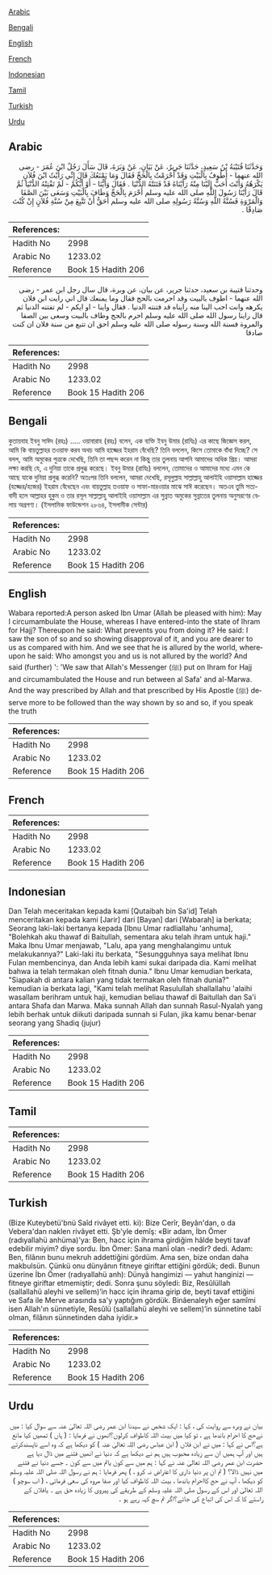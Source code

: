 [Arabic](#arabic)

[Bengali](#bengali)

[English](#english)

[French](#french)

[Indonesian](#indonesian)

[Tamil](#tamil)

[Turkish](#turkish)

[Urdu](#urdu)

## Arabic


<div dir="rtl" lang="ar" style={{fontSize:'larger',backgroundColor:'#f8f9fa',padding:20}}>
وَحَدَّثَنَا قُتَيْبَةُ بْنُ سَعِيدٍ، حَدَّثَنَا جَرِيرٌ، عَنْ بَيَانٍ، عَنْ وَبَرَةَ، قَالَ سَأَلَ رَجُلٌ ابْنَ عُمَرَ - رضى الله عنهما - أَطُوفُ بِالْبَيْتِ وَقَدْ أَحْرَمْتُ بِالْحَجِّ فَقَالَ وَمَا يَمْنَعُكَ قَالَ إِنِّي رَأَيْتُ ابْنَ فُلاَنٍ يَكْرَهُهُ وَأَنْتَ أَحَبُّ إِلَيْنَا مِنْهُ رَأَيْنَاهُ قَدْ فَتَنَتْهُ الدُّنْيَا ‏.‏ فَقَالَ وَأَيُّنَا - أَوْ أَيُّكُمْ - لَمْ تَفْتِنْهُ الدُّنْيَا ثُمَّ قَالَ رَأَيْنَا رَسُولَ اللَّهِ صلى الله عليه وسلم أَحْرَمَ بِالْحَجِّ وَطَافَ بِالْبَيْتِ وَسَعَى بَيْنَ الصَّفَا وَالْمَرْوَةِ فَسُنَّةُ اللَّهِ وَسُنَّةُ رَسُولِهِ صلى الله عليه وسلم أَحَقُّ أَنْ تَتَّبِعَ مِنْ سُنَّةِ فُلاَنٍ إِنْ كُنْتَ صَادِقًا ‏.‏
</div>
<div style={{backgroundColor:'#f8f9fa',padding:20, marginBottom: 10}}><table> <thead> <tr> <th>References:</th> <th></th> </tr> </thead> <tbody><tr><td>Hadith No</td><td>2998</td></tr><tr><td>Arabic No</td><td>1233.02</td></tr><tr><td>Reference</td><td>Book 15 Hadith 206</td></tr></tbody></table></div>


<div dir="rtl" lang="ar" style={{fontSize:'larger',backgroundColor:'#f8f9fa',padding:20}}>
وحدثنا قتيبة بن سعيد، حدثنا جرير، عن بيان، عن وبرة، قال سال رجل ابن عمر - رضى الله عنهما - اطوف بالبيت وقد احرمت بالحج فقال وما يمنعك قال اني رايت ابن فلان يكرهه وانت احب الينا منه رايناه قد فتنته الدنيا . فقال واينا - او ايكم - لم تفتنه الدنيا ثم قال راينا رسول الله صلى الله عليه وسلم احرم بالحج وطاف بالبيت وسعى بين الصفا والمروة فسنة الله وسنة رسوله صلى الله عليه وسلم احق ان تتبع من سنة فلان ان كنت صادقا
</div>
<div style={{backgroundColor:'#f8f9fa',padding:20, marginBottom: 10}}><table> <thead> <tr> <th>References:</th> <th></th> </tr> </thead> <tbody><tr><td>Hadith No</td><td>2998</td></tr><tr><td>Arabic No</td><td>1233.02</td></tr><tr><td>Reference</td><td>Book 15 Hadith 206</td></tr></tbody></table></div>

## Bengali


<div dir="ltr" lang="bn" style={{fontSize:'larger',backgroundColor:'#f8f9fa',padding:20}}>
কুতায়বাহ ইবনু সাঈদ (রহঃ) ..... ওয়াবারাহ (রহঃ) বলেন, এক ব্যক্তি ইবনু উমার (রাযিঃ) এর কাছে জিজ্ঞেস করল, আমি কি বায়তুল্লাহর তওয়াফ করব অথচ আমি হাজ্জের ইহরাম বেঁধেছি? তিনি বললেন, কিসে তোমাকে বাঁধা দিচ্ছে? সে বলল, আমি অমুকের পুত্রকে দেখেছি, তিনি তা পছন্দ করেন না কিন্তু তার তুলনায় আপনি আমাদের অধিক প্রিয়। আমরা লক্ষ্য করছি যে, এ দুনিয়া তাকে প্রলুব্ধ করেছে। ইবনু উমার (রাযিঃ) বললেন, তোমাদের ও আমাদের মধ্যে এমন কে আছে যাকে দুনিয়া প্রলুব্ধ করেনি? অতঃপর তিনি বললেন, আমরা দেখেছি, রসূলুল্লাহ সাল্লাল্লাহু আলাইহি ওয়াসাল্লাম হাজ্জের (হজ্জের/হজের) ইহরাম বেঁধেছেন এবং বায়তুল্লাহ তওয়াফ ও সাফা-মারওয়ার মাঝে সাঈ করেছেন। অতএব তুমি সত্যবাদী হলে আল্লাহর হুকুম ও তার রসূল সাল্লাল্লাহু আলাইহি ওয়াসাল্লাম এর সুন্নাত অমুকের সুন্নাতের তুলনায় অনুসরণের বেলায় অগ্রগণ্য। (ইসলামিক ফাউন্ডেশন ২৮৬৪, ইসলামীক সেন্টার)
</div>
<div style={{backgroundColor:'#f8f9fa',padding:20, marginBottom: 10}}><table> <thead> <tr> <th>References:</th> <th></th> </tr> </thead> <tbody><tr><td>Hadith No</td><td>2998</td></tr><tr><td>Arabic No</td><td>1233.02</td></tr><tr><td>Reference</td><td>Book 15 Hadith 206</td></tr></tbody></table></div>

## English


<div dir="ltr" lang="en" style={{fontSize:'larger',backgroundColor:'#f8f9fa',padding:20}}>
Wabara reported:A person asked Ibn Umar (Allah be pleased with him): May I circumambulate the House, whereas I have entered-into the state of Ihram for Hajj? Thereupon he said: What prevents you from doing it? He said: I saw the son of so and so showing disapproval of it, and you are dearer to us as compared with him. And we see that he is allured by the world, whereupon he said: Who amongst you and us is not allured by the world? And said (further) ': 'We saw that Allah's Messenger (ﷺ) put on Ihram for Hajj and circumambulated the House and run between al Safa' and al-Marwa. And the way prescribed by Allah and that prescribed by His Apostle (ﷺ) deserve more to be followed than the way shown by so and so, if you speak the truth
</div>
<div style={{backgroundColor:'#f8f9fa',padding:20, marginBottom: 10}}><table> <thead> <tr> <th>References:</th> <th></th> </tr> </thead> <tbody><tr><td>Hadith No</td><td>2998</td></tr><tr><td>Arabic No</td><td>1233.02</td></tr><tr><td>Reference</td><td>Book 15 Hadith 206</td></tr></tbody></table></div>

## French


<div dir="ltr" lang="fr" style={{fontSize:'larger',backgroundColor:'#f8f9fa',padding:20}}>

</div>
<div style={{backgroundColor:'#f8f9fa',padding:20, marginBottom: 10}}><table> <thead> <tr> <th>References:</th> <th></th> </tr> </thead> <tbody><tr><td>Hadith No</td><td>2998</td></tr><tr><td>Arabic No</td><td>1233.02</td></tr><tr><td>Reference</td><td>Book 15 Hadith 206</td></tr></tbody></table></div>

## Indonesian


<div dir="ltr" lang="id" style={{fontSize:'larger',backgroundColor:'#f8f9fa',padding:20}}>
Dan Telah meceritakan kepada kami [Qutaibah bin Sa'id] Telah menceritakan kepada kami [Jarir] dari [Bayan] dari [Wabarah] ia berkata; Seorang laki-laki bertanya kepada [Ibnu Umar radliallahu 'anhuma], "Bolehkah aku thawaf di Baitullah, sementara aku telah ihram untuk haji." Maka Ibnu Umar menjawab, "Lalu, apa yang menghalangimu untuk melakukannya?" Laki-laki itu berkata, "Sesungguhnya saya melihat Ibnu Fulan membencinya, dan Anda lebih kami sukai daripada dia. Kami melihat bahwa ia telah termakan oleh fitnah dunia." Ibnu Umar kemudian berkata, "Siapakah di antara kalian yang tidak termakan oleh fitnah dunia?" kemudian ia berkata lagi, "Kami telah melihat Rasulullah shallallahu 'alaihi wasallam berihram untuk haji, kemudian beliau thawaf di Baitullah dan Sa'i antara Shafa dan Marwa. Maka sunnah Allah dan sunnah Rasul-Nyalah yang lebih berhak untuk diikuti daripada sunnah si Fulan, jika kamu benar-benar seorang yang Shadiq (jujur)
</div>
<div style={{backgroundColor:'#f8f9fa',padding:20, marginBottom: 10}}><table> <thead> <tr> <th>References:</th> <th></th> </tr> </thead> <tbody><tr><td>Hadith No</td><td>2998</td></tr><tr><td>Arabic No</td><td>1233.02</td></tr><tr><td>Reference</td><td>Book 15 Hadith 206</td></tr></tbody></table></div>

## Tamil


<div dir="ltr" lang="ta" style={{fontSize:'larger',backgroundColor:'#f8f9fa',padding:20}}>

</div>
<div style={{backgroundColor:'#f8f9fa',padding:20, marginBottom: 10}}><table> <thead> <tr> <th>References:</th> <th></th> </tr> </thead> <tbody><tr><td>Hadith No</td><td>2998</td></tr><tr><td>Arabic No</td><td>1233.02</td></tr><tr><td>Reference</td><td>Book 15 Hadith 206</td></tr></tbody></table></div>

## Turkish


<div dir="ltr" lang="tr" style={{fontSize:'larger',backgroundColor:'#f8f9fa',padding:20}}>
(Bize Kuteybetü'bnü Saîd rivâyet etti. ki): Bize Cerîr, Beyân'dan, o da Vebera'dan naklen rivâyet etti. Şb'yle demîş: «Bir adam, İbn Ömer (radıyallahü anhüma)'ya: Ben, hacc için ihrama girdiğim hâlde beyti tavaf edebilir miyim? diye sordu. İbn Ömer: Sana manî olan -nedir? dedi. Adam: Ben, filânın bunu mekruh addettiğini gördüm. Ama sen, bize ondan daha makbulsün. Çünkü onu dünyânın fitneye giriftar ettiğini gördük; dedi. Bunun üzerine İbn Ömer (radıyallahü anh): Dünyâ hangimizi — yahut hanginizi — fitneye giriftar etmemiştir; dedi. Sonra şunu söyledi: Biz, Resûlüllah (sallallahü aleyhi ve sellem)’in hacc için ihrama girip de, beyti tavaf ettiğini ve Safa ile Merve arasında sa'y yaptığım gördük. Binâenaleyh eğer samîmi isen Allah'ın sünnetiyle, Resûlü (sallallahü aleyhi ve sellem)’in sünnetine tabî olman, filânın sünnetinden daha iyidir.»
</div>
<div style={{backgroundColor:'#f8f9fa',padding:20, marginBottom: 10}}><table> <thead> <tr> <th>References:</th> <th></th> </tr> </thead> <tbody><tr><td>Hadith No</td><td>2998</td></tr><tr><td>Arabic No</td><td>1233.02</td></tr><tr><td>Reference</td><td>Book 15 Hadith 206</td></tr></tbody></table></div>

## Urdu


<div dir="rtl" lang="ur" style={{fontSize:'larger',backgroundColor:'#f8f9fa',padding:20}}>
بیان نے وبرہ سے روایت کی ، کہا : ایک شخص نے سیدنا ابن عمر رضی اللہ تعالیٰ عنہ سے سوال کیا : میں نےحج کا احرام باندھا ہے ، تو کیا میں بیت اللہ کاطواف کرلوں؟انھوں نے فرمایا : ( ہاں ) تمھیں کیا مانع ہے؟اس نے کہا : میں نے ابن فلاں ( ابن عباس رضی اللہ تعالیٰ عنہ ) کو دیکھا ہے کہ وہ اسے ناپسندکرتے ہیں اور آپ ہمیں ان سے زیادہ محبوب ہیں ہم نے دیکھا ہے کہ دنیا نے انھیں فتنے میں ڈال دیا ہے حضرت ابن عمر رضی اللہ تعالیٰ عنہ نے کہا : ہم میں سے کون یاتم میں سے کون ۔ جسے دنیا نے فتنے میں نہیں ڈالا؟ ( تم ان پر دنیا داری کا اعتراض نہ کرو ، ) پھر فرمایا : ہم نے رسول اللہ صلی اللہ علیہ وسلم کو دیکھا ، آپ نے حج کااحرام باندھا ، بیت اللہ کاطواف کیا اور صفا مروہ کی سعی فرمائی ، ( اب سوچو ) اللہ تعالیٰ اور اس کے رسول صلی اللہ علیہ وسلم کے طریقے کی پیروی کا زیادہ حق ہے ۔ یافلاں کے راستے کا کہ اس کی اتباع کی جائے؟اگر تم سچ کہہ رہے ہو ۔
</div>
<div style={{backgroundColor:'#f8f9fa',padding:20, marginBottom: 10}}><table> <thead> <tr> <th>References:</th> <th></th> </tr> </thead> <tbody><tr><td>Hadith No</td><td>2998</td></tr><tr><td>Arabic No</td><td>1233.02</td></tr><tr><td>Reference</td><td>Book 15 Hadith 206</td></tr></tbody></table></div>